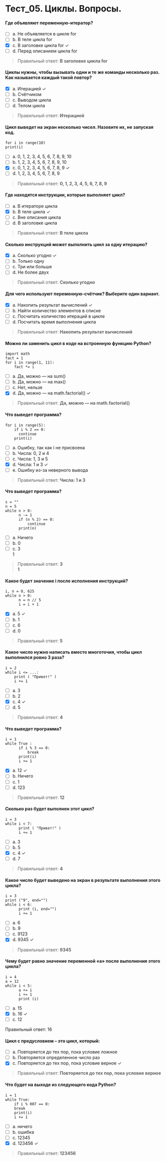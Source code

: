 # Тест_05. Циклы. Вопросы.
#### Где объявляют переменную-итератор?
- [ ] a. Не объявляется в цикле for
- [ ] b. В теле цикла for
- [X] c. В заголовке цикла for &check;
- [ ] d. Перед описанием цикла for

> Правильный ответ: **В заголовке цикла for**

#### Циклы нужны, чтобы вызывать одни и те же команды несколько раз. Как называется каждый такой повтор?
- [X] a. Итерацией &check;
- [ ] b. Счётчиком
- [ ] c. Выводом цикла
- [ ] d. Телом цикла

> Правильный ответ: **Итерацией**

#### Цикл выведет на экран несколько чисел. Назовите их, не запуская код.
```
for i in range(10)
print(i)
```
- [ ] a. 0, 1, 2, 3, 4, 5, 6, 7, 8, 9, 10
- [ ] b. 1, 2, 3, 4, 5, 6, 7, 8, 9, 10
- [X] c. 0, 1, 2, 3, 4, 5, 6, 7, 8, 9 &check;
- [ ] d. 1, 2, 3, 4, 5, 6, 7, 8, 9

> Правильный ответ: **0, 1, 2, 3, 4, 5, 6, 7, 8, 9**

#### Где находятся инструкции, которые выполняет цикл?
- [ ] a. В итераторе цикла
- [X] b. В теле цикла &check;
- [ ] c. Вне описания цикла
- [ ] d. В заголовке цикла

> Правильный ответ: **В теле цикла**

#### Сколько инструкций может выполнить цикл за одну итерацию?
- [X] a. Сколько угодно &check;
- [ ] b. Только одну 
- [ ] c. Три или больше
- [ ] d. Не более двух

> Правильный ответ: **Сколько угодно**

#### Для чего используют переменную-счётчик? Выберите один вариант.
- [X] a. Накопить результат вычислений &check;
- [ ] b. Найти количество элементов в списке
- [ ] c. Посчитать количество итераций в цикле 
- [ ] d. Посчитать время выполнения цикла

> Правильный ответ: **Накопить результат вычислений**

#### Можно ли заменить цикл в коде на встроенную функцию Python?
```
import math
fact = 1
for i in range(1, 11):
    fact *= i
```    
- [ ] a. Да, можно — на sum()
- [ ] b. Да, можно — на max()
- [ ] c. Нет, нельзя
- [X] d. Да, можно — на math.factorial() &check;

> Правильный ответ: **Да, можно — на math.factorial()**

#### Что выведет программа?
```
for i in range(5):
    if i % 2 == 0:
      continue
    print(i)
 ```   
- [ ] a. Ошибку, так как i не присвоена
- [ ] b. Числа: 0, 2 и 4
- [ ] c. Числа: 1, 3 и 5
- [X] d. Числа: 1 и 3 &check;
- [ ] e. Ошибку из-за неверного вывода

> Правильный ответ: **Числа: 1 и 3**

#### Что выведет программа?
```
s = ""
n = 5
while n > 0:
      n -= 1
      if (n % 2) == 0:
          continue
      print(n)
```
- [ ] a. Ничего
- [ ] b. 0
- [ ] c. 3<br>1

> Правильный ответ: **3<br>1**

#### Какое будет значение i после исполнения инструкций?
```
i, n = 0, 625
while n > 0:
      n = n // 5
      i = i + 1
```      
- [X] a. 5 &check;
- [ ] b. 1
- [ ] c. 6
- [ ] d. 0

> Правильный ответ: **5**

#### Какое число нужно написать вместо многоточия, чтобы цикл выполнился ровно 3 раза?
```
i = 2
while i <= ...:
    print ( "Привет!" )
    i += 1
```    
- [ ] a. 3
- [ ] b. 2
- [X] c. 4 &check;
- [ ] d. 5

> Правильный ответ: **4**

#### Что выведет программа?
```
i = 1
while True :
      if i % 3 == 0:
          break
      print(i)
      i += 1
```
- [X] a. 12 &check;
- [ ] b. Ничего
- [ ] c. 1
- [ ] d. 123

> Правильный ответ: **12**

#### Сколько раз будет выполнен этот цикл?
```
i = 3
while i < 7:
      print ( "Привет!" )
      i += 1
```
- [ ] a. 3
- [ ] b. 5
- [X] c. 4 &check;
- [ ] d. 7

> Правильный ответ: **4**

#### Какое число будет выведено на экран в результате выполнения этого цикла?
```
i = 3
print ("9", end="")
while i < 6:
      print (i, end="")
      i += 1
```
- [ ] a. 6
- [ ] b. 9
- [ ] c. 9123
- [X] d. 9345 &check; 

> Правильный ответ: **9345**

#### Чему будет равно значение переменной «a» после выполнения этого цикла?
```
i = 4
a = 12
while i < 5:
      a += i
      i += 1
      print (i)
```
- [ ] a. 15
- [X] b. 16 &check;
- [ ] c. 12

Правильный ответ: 16

#### Цикл с предусловием – это цикл, который:
- [ ] a. Повторяется до тех пор, пока условие ложное
- [ ] b. Повторяется определенное число раз
- [X] c. Повторяется до тех пор, пока условие верное &check;

> Правильный ответ: **Повторяется до тех пор, пока условие верное**

#### Что будет на выходе из следующего кода Python?
```
i = 1
while True:
    if i % 007 == 0:
    break
    print(i)
    i += 1
```
- [ ] a. ничего
- [ ] b. ошибка
- [ ] c. 12345
- [X] d. 123456 &check;

> Правильный ответ: **123456**
